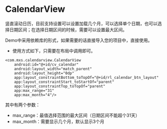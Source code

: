 # CalendarView
竖直滚动日历，目前支持设置可以设置加载几个月，可以选择单个日期，也可以选择日期区间；在选择日期区间的时候，需要可以设置最大区间。

Demo中采用依赖库的形式，如果需要的话直接导入您的项目中，直接使用。

* 使用方式如下，只需要在布局中调用即可。


```
<com.mxs.calendarview.CalendarView
    android:id="@+id/cv_calendar"
    android:layout_width="match_parent"
    android:layout_height="0dp"
    app:layout_constraintBottom_toTopOf="@+id/rl_calendar_btn_layout"
    app:layout_constraintStart_toStartOf="parent"
    app:layout_constraintTop_toTopOf="parent"
    app:max_range="31"
    app:max_month="4"/>
```

其中有两个参数：
* max_range：最值选择范围的最大区间（日期区间不能超个31天）
* max_month：需要显示几个月，默认显示3个月
